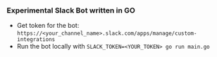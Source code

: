 ### Experimental Slack Bot written in GO

- Get token for the bot: `https://<your_channel_name>.slack.com/apps/manage/custom-integrations`
- Run the bot locally with `SLACK_TOKEN=<YOUR_TOKEN> go run main.go`